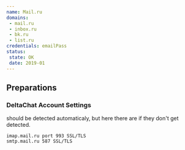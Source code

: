 ```yaml
---
name: Mail.ru
domains:
 - mail.ru 
 - inbox.ru
 - bk.ru
 - list.ru
credentials: emailPass
status:
 state: OK
 date: 2019-01
---
```


## Preparations

### DeltaChat Account Settings
should be detected automaticaly, but here there are if they don't get detected.
```
imap.mail.ru port 993 SSL/TLS
smtp.mail.ru 587 SSL/TLS 
```